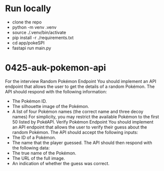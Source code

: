# Run locally
- clone the repo
- python -m venv .venv
- source ./.venv/bin/activate
- pip install -r ./requirements.txt 
- cd app/pokeSPI
- fastapi run main.py
# 0425-auk-pokemon-api
For the interview
Random Pokémon Endpoint
You should implement an API endpoint that allows the user to get the details of a random Pokémon.
The API should respond with the following information:
- The Pokémon ID.
- The silhouette image of the Pokémon.
- A list of four Pokémon names (the correct name and three decoy names)
For simplicity, you may restrict the available Pokémon to the first 50 listed by PokéAPI.
Verify Pokémon Endpoint
You should implement an API endpoint that allows the user to verify their guess about the random
Pokémon.
The API should accept the following inputs:
- The ID of a Pokémon.
- The name that the player guessed.
The API should then respond with the following data:
- The true name of the Pokémon.
- The URL of the full image.
- An indication of whether the guess was correct.
